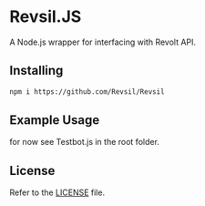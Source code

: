 Revsil.JS
====
A Node.js wrapper for interfacing with Revolt API.


## Installing
```bash
npm i https://github.com/Revsil/Revsil
```

## Example Usage
for now see Testbot.js in the root folder.


## License
Refer to the [LICENSE](LICENSE) file.